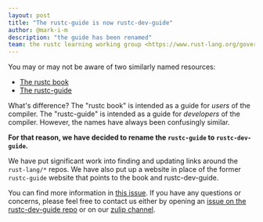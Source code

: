 ```yaml
---
layout: post
title: "The rustc-guide is now rustc-dev-guide"
author: @mark-i-m
description: "the guide has been renamed"
team: the rustc learning working group <https://www.rust-lang.org/governance/teams/compiler#wg-learning>
---
```


You may or may not be aware of two similarly named resources:
- [The rustc book](https://doc.rust-lang.org/rustc/index.html)
- [The rustc-guide](https://rust-lang.github.io/rustc-dev-guide/)

What's difference? The "rustc book" is intended as a guide for _users_ of the
compiler. The "rustc-guide" is intended as a guide for _developers_ of the
compiler. However, the names have always been confusingly similar.

**For that reason, we have decided to rename the `rustc-guide` to
`rustc-dev-guide`.**

We have put significant work into finding and updating links around the
`rust-lang/*` repos. We have also put up a website in place of the former
`rustc-guide` website that points to the book and rustc-dev-guide.

You can find more information in [this issue][gh]. If you have any questions or
concerns, please feel free to contact us either by opening an [issue on the
rustc-dev-guide repo][repo] or on our [zulip channel][zulip].

[gh]: https://github.com/rust-lang/rustc-dev-guide/issues/602
[repo]: https://github.com/rust-lang/rustc-dev-guide
[zulip]: https://rust-lang.zulipchat.com/#narrow/stream/196385-t-compiler.2Fwg-learning
